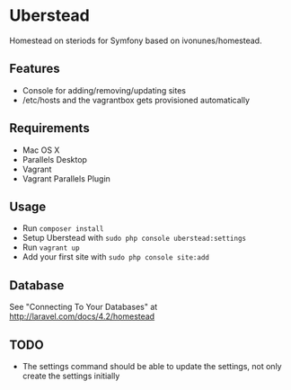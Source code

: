 # Uberstead

Homestead on steriods for Symfony based on ivonunes/homestead.

## Features

- Console for adding/removing/updating sites
- /etc/hosts and the vagrantbox gets provisioned automatically

## Requirements
- Mac OS X
- Parallels Desktop
- Vagrant
- Vagrant Parallels Plugin

## Usage

- Run `composer install`
- Setup Uberstead with `sudo php console uberstead:settings`
- Run `vagrant up`
- Add your first site with `sudo php console site:add`

## Database

See "Connecting To Your Databases" at http://laravel.com/docs/4.2/homestead

## TODO
- The settings command should be able to update the settings, not only create the settings initially
